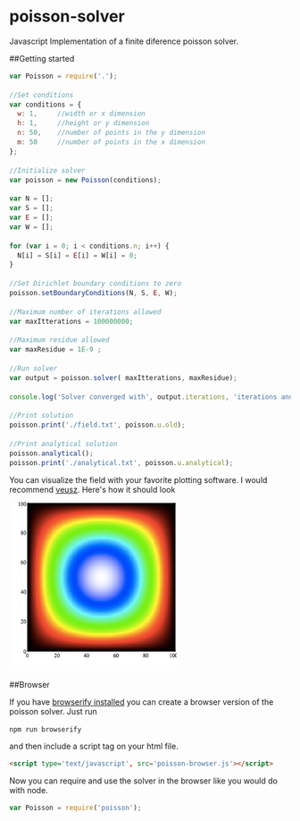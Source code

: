 # poisson-solver
Javascript Implementation of a finite diference poisson solver.

##Getting started 

```javascript
var Poisson = require('.');

//Set conditions
var conditions = {
  w: 1,		//width or x dimension
  h: 1,		//height or y dimension
  n: 50, 	//number of points in the y dimension
  m: 50		//number of points in the x dimension
};

//Initialize solver
var poisson = new Poisson(conditions);

var N = [];
var S = [];
var E = [];
var W = [];

for (var i = 0; i < conditions.n; i++) {
  N[i] = S[i] = E[i] = W[i] = 0;
}

//Set Dirichlet boundary conditions to zero
poisson.setBoundaryConditions(N, S, E, W);

//Maximum number of iterations allowed
var maxItterations = 100000000;

//Maximum residue allowed
var maxResidue = 1E-9 ;

//Run solver 
var output = poisson.solver( maxItterations, maxResidue);

console.log('Solver converged with', output.iterations, 'iterations and', output.residue, 'residue.');

//Print solution
poisson.print('./field.txt', poisson.u.old);

//Print analytical solution
poisson.analytical();
poisson.print('./analytical.txt', poisson.u.analytical);

```

You can visualize the field with your favorite plotting software. I would recommend [veusz](http://home.gna.org/veusz/). Here's how it should look 

![Solution](https://raw.githubusercontent.com/fjsousa/poisson-solver/master/docs/analytical.png "Solution")


##Browser

If you have [browserify installed](https://github.com/substack/node-browserify) you can create a browser version of the poisson solver. Just run

`npm run browserify`

and then include a script tag on your html file.

```html
<script type='text/javascript', src='poisson-browser.js'></script>
```

Now you can require and use the solver in the browser like you would do with node.

```javascript
var Poisson = require('poisson');
```